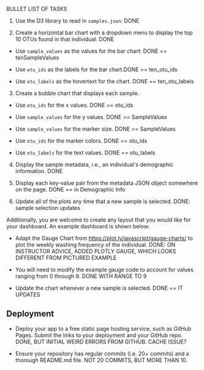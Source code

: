 BULLET LIST OF TASKS

1. Use the D3 library to read in `samples.json`: DONE

2. Create a horizontal bar chart with a dropdown menu to display the top 10 OTUs found in that individual: DONE

* Use `sample_values` as the values for the bar chart: DONE == tenSampleValues

* Use `otu_ids` as the labels for the bar chart.DONE == ten_otu_ids

* Use `otu_labels` as the hovertext for the chart. DONE == ten_otu_labels

3. Create a bubble chart that displays each sample.

* Use `otu_ids` for the x values. DONE == otu_ids

* Use `sample_values` for the y values. DONE == SampleValues

* Use `sample_values` for the marker size. DONE == SampleValues

* Use `otu_ids` for the marker colors. DONE == otu_ids

* Use `otu_labels` for the text values. DONE == otu_labels

4. Display the sample metadata, i.e., an individual's demographic information. DONE

5. Display each key-value pair from the metadata JSON object somewhere on the page. DONE == in Demographic Info

6. Update all of the plots any time that a new sample is selected. DONE: sample selection updates

Additionally, you are welcome to create any layout that you would like for your dashboard. An example dashboard is shown below:

* Adapt the Gauge Chart from <https://plot.ly/javascript/gauge-charts/> to plot the weekly washing frequency of the individual. DONE: ON INSTRUCTOR ADVICE, ADDED PLOTLY GAUGE, WHICH LOOKS DIFFERENT FROM PICTURED EXAMPLE

* You will need to modify the example gauge code to account for values ranging from 0 through 9. DONE WITH RANGE TO 9

* Update the chart whenever a new sample is selected. DONE == IT UPDATES

## Deployment

* Deploy your app to a free static page hosting service, such as GitHub Pages. Submit the links to your deployment and your GitHub repo. DONE, BUT INITIAL WEIRD ERRORS FROM GITHUB. CACHE ISSUE?

* Ensure your repository has regular commits (i.e. 20+ commits) and a thorough README.md file. NOT 20 COMMITS, BUT MORE THAN 10.
